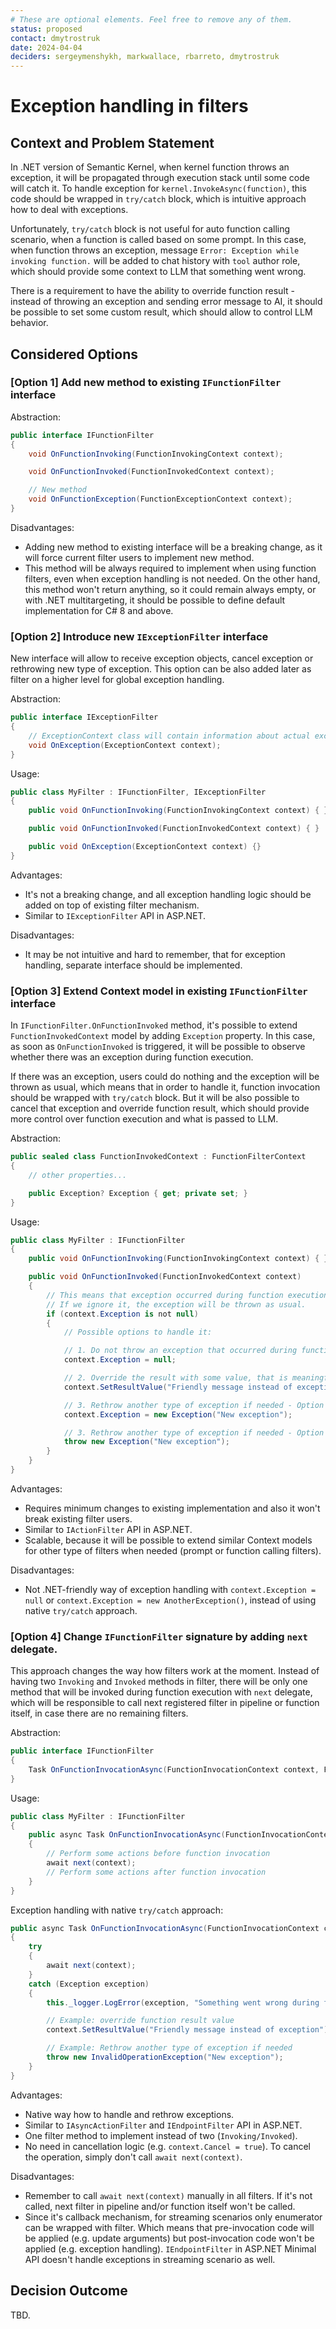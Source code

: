 ```yaml
---
# These are optional elements. Feel free to remove any of them.
status: proposed
contact: dmytrostruk
date: 2024-04-04
deciders: sergeymenshykh, markwallace, rbarreto, dmytrostruk
---
```


# Exception handling in filters

## Context and Problem Statement

In .NET version of Semantic Kernel, when kernel function throws an exception, it will be propagated through execution stack until some code will catch it. To handle exception for `kernel.InvokeAsync(function)`, this code should be wrapped in `try/catch` block, which is intuitive approach how to deal with exceptions.

Unfortunately, `try/catch` block is not useful for auto function calling scenario, when a function is called based on some prompt. In this case, when function throws an exception, message `Error: Exception while invoking function.` will be added to chat history with `tool` author role, which should provide some context to LLM that something went wrong.

There is a requirement to have the ability to override function result - instead of throwing an exception and sending error message to AI, it should be possible to set some custom result, which should allow to control LLM behavior.

## Considered Options

### [Option 1] Add new method to existing `IFunctionFilter` interface

Abstraction:

```csharp
public interface IFunctionFilter
{
    void OnFunctionInvoking(FunctionInvokingContext context);

    void OnFunctionInvoked(FunctionInvokedContext context);

    // New method
    void OnFunctionException(FunctionExceptionContext context);
}
```

Disadvantages:

- Adding new method to existing interface will be a breaking change, as it will force current filter users to implement new method.
- This method will be always required to implement when using function filters, even when exception handling is not needed. On the other hand, this method won't return anything, so it could remain always empty, or with .NET multitargeting, it should be possible to define default implementation for C# 8 and above.

### [Option 2] Introduce new `IExceptionFilter` interface

New interface will allow to receive exception objects, cancel exception or rethrowing new type of exception. This option can be also added later as filter on a higher level for global exception handling.

Abstraction:

```csharp
public interface IExceptionFilter
{
    // ExceptionContext class will contain information about actual exception, kernel function etc.
    void OnException(ExceptionContext context);
}
```

Usage:

```csharp
public class MyFilter : IFunctionFilter, IExceptionFilter
{
    public void OnFunctionInvoking(FunctionInvokingContext context) { }

    public void OnFunctionInvoked(FunctionInvokedContext context) { }

    public void OnException(ExceptionContext context) {}
}
```

Advantages:

- It's not a breaking change, and all exception handling logic should be added on top of existing filter mechanism.
- Similar to `IExceptionFilter` API in ASP.NET.

Disadvantages:

- It may be not intuitive and hard to remember, that for exception handling, separate interface should be implemented.

### [Option 3] Extend Context model in existing `IFunctionFilter` interface

In `IFunctionFilter.OnFunctionInvoked` method, it's possible to extend `FunctionInvokedContext` model by adding `Exception` property. In this case, as soon as `OnFunctionInvoked` is triggered, it will be possible to observe whether there was an exception during function execution.

If there was an exception, users could do nothing and the exception will be thrown as usual, which means that in order to handle it, function invocation should be wrapped with `try/catch` block. But it will be also possible to cancel that exception and override function result, which should provide more control over function execution and what is passed to LLM.

Abstraction:

```csharp
public sealed class FunctionInvokedContext : FunctionFilterContext
{
    // other properties...

    public Exception? Exception { get; private set; }
}
```

Usage:

```csharp
public class MyFilter : IFunctionFilter
{
    public void OnFunctionInvoking(FunctionInvokingContext context) { }

    public void OnFunctionInvoked(FunctionInvokedContext context)
    {
        // This means that exception occurred during function execution.
        // If we ignore it, the exception will be thrown as usual.
        if (context.Exception is not null)
        {
            // Possible options to handle it:

            // 1. Do not throw an exception that occurred during function execution
            context.Exception = null;

            // 2. Override the result with some value, that is meaningful to LLM
            context.SetResultValue("Friendly message instead of exception");

            // 3. Rethrow another type of exception if needed - Option 1.
            context.Exception = new Exception("New exception");

            // 3. Rethrow another type of exception if needed - Option 2.
            throw new Exception("New exception");
        }
    }
}
```

Advantages:

- Requires minimum changes to existing implementation and also it won't break existing filter users.
- Similar to `IActionFilter` API in ASP.NET.
- Scalable, because it will be possible to extend similar Context models for other type of filters when needed (prompt or function calling filters).

Disadvantages:

- Not .NET-friendly way of exception handling with `context.Exception = null` or `context.Exception = new AnotherException()`, instead of using native `try/catch` approach.

### [Option 4] Change `IFunctionFilter` signature by adding `next` delegate.

This approach changes the way how filters work at the moment. Instead of having two `Invoking` and `Invoked` methods in filter, there will be only one method that will be invoked during function execution with `next` delegate, which will be responsible to call next registered filter in pipeline or function itself, in case there are no remaining filters.

Abstraction:

```csharp
public interface IFunctionFilter
{
    Task OnFunctionInvocationAsync(FunctionInvocationContext context, FunctionInvocationCallback next);
}
```

Usage:

```csharp
public class MyFilter : IFunctionFilter
{
    public async Task OnFunctionInvocationAsync(FunctionInvocationContext context, FunctionInvocationCallback next)
    {
        // Perform some actions before function invocation
        await next(context);
        // Perform some actions after function invocation
    }
}
```

Exception handling with native `try/catch` approach:

```csharp
public async Task OnFunctionInvocationAsync(FunctionInvocationContext context, FunctionInvocationCallback next)
{
    try
    {
        await next(context);
    }
    catch (Exception exception)
    {
        this._logger.LogError(exception, "Something went wrong during function invocation");

        // Example: override function result value
        context.SetResultValue("Friendly message instead of exception");

        // Example: Rethrow another type of exception if needed
        throw new InvalidOperationException("New exception");
    }
}
```

Advantages:

- Native way how to handle and rethrow exceptions.
- Similar to `IAsyncActionFilter` and `IEndpointFilter` API in ASP.NET.
- One filter method to implement instead of two (`Invoking/Invoked`).
- No need in cancellation logic (e.g. `context.Cancel = true`). To cancel the operation, simply don't call `await next(context)`.

Disadvantages:

- Remember to call `await next(context)` manually in all filters. If it's not called, next filter in pipeline and/or function itself won't be called.
- Since it's callback mechanism, for streaming scenarios only enumerator can be wrapped with filter. Which means that pre-invocation code will be applied (e.g. update arguments) but post-invocation code won't be applied (e.g. exception handling). `IEndpointFilter` in ASP.NET Minimal API doesn't handle exceptions in streaming scenario as well.

## Decision Outcome

TBD.
